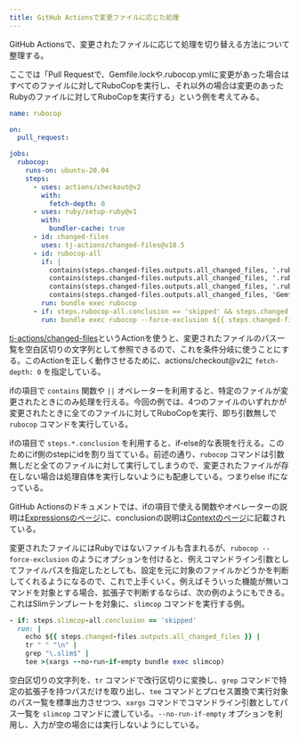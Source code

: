 ```yaml
---
title: GitHub Actionsで変更ファイルに応じた処理
---
```


GitHub Actionsで、変更されたファイルに応じて処理を切り替える方法について整理する。

ここでは「Pull Requestで、Gemfile.lockや.rubocop.ymlに変更があった場合はすべてのファイルに対してRuboCopを実行し、それ以外の場合は変更のあったRubyのファイルに対してRuboCopを実行する」という例を考えてみる。

```yaml
name: rubocop

on:
  pull_request:

jobs:
  rubocop:
    runs-on: ubuntu-20.04
    steps:
      - uses: actions/checkout@v2
        with:
          fetch-depth: 0
      - uses: ruby/setup-ruby@v1
        with:
          bundler-cache: true
      - id: changed-files
        uses: tj-actions/changed-files@v18.5
      - id: rubocop-all
        if: |
          contains(steps.changed-files.outputs.all_changed_files, '.rubocop_todo.yml') ||
          contains(steps.changed-files.outputs.all_changed_files, '.rubocop.yml') ||
          contains(steps.changed-files.outputs.all_changed_files, '.ruby-version') ||
          contains(steps.changed-files.outputs.all_changed_files, 'Gemfile.lock')
        run: bundle exec rubocop
      - if: steps.rubocop-all.conclusion == 'skipped' && steps.changed-files.outputs.all_changed_files
        run: bundle exec rubocop --force-exclusion ${{ steps.changed-files.outputs.all_changed_files }}
```

[tj-actions/changed-files](https://github.com/tj-actions/changed-files)というActionを使うと、変更されたファイルのパス一覧を空白区切りの文字列として参照できるので、これを条件分岐に使うことにする。このActionを正しく動作させるために、actions/checkout@v2に `fetch-depth: 0` を指定している。

ifの項目で `contains` 関数や `||` オペレーターを利用すると、特定のファイルが変更されたときにのみ処理を行える。今回の例では、4つのファイルのいずれかが変更されたときに全てのファイルに対してRuboCopを実行、即ち引数無しで `rubocop` コマンドを実行している。

ifの項目で `steps.*.conclusion` を利用すると、if-else的な表現を行える。このためにif側のstepにidを割り当てている。前述の通り、`rubocop` コマンドは引数無しだと全てのファイルに対して実行してしまうので、変更されたファイルが存在しない場合は処理自体を実行しないようにも配慮している。つまりelse ifになっている。

GitHub Actionsのドキュメントでは、ifの項目で使える関数やオペレーターの説明は[Expressionsのページ](https://docs.github.com/en/actions/learn-github-actions/expressions)に、conclusionの説明は[Contextのページ](https://docs.github.com/en/actions/learn-github-actions/contexts)に記載されている。

変更されたファイルにはRubyではないファイルも含まれるが、`rubocop --force-exclusion` のようにオプションを付けると、例えコマンドライン引数としてファイルパスを指定したとしても、設定を元に対象のファイルかどうかを判断してくれるようになるので、これで上手くいく。例えばそういった機能が無いコマンドを対象とする場合、拡張子で判断するならば、次の例のようにもできる。これはSlimテンプレートを対象に、`slimcop` コマンドを実行する例。

```ruby
- if: steps.slimcop-all.conclusion == 'skipped'
  run: |
    echo ${{ steps.changed-files.outputs.all_changed_files }} |
    tr " " "\n" |
    grep "\.slim$" |
    tee >(xargs --no-run-if-empty bundle exec slimcop)
```

空白区切りの文字列を、`tr` コマンドで改行区切りに変換し、`grep` コマンドで特定の拡張子を持つパスだけを取り出し、`tee` コマンドとプロセス置換で実行対象のパス一覧を標準出力させつつ、`xargs` コマンドでコマンドライン引数としてパス一覧を `slimcop` コマンドに渡している。`--no-run-if-empty` オプションを利用し、入力が空の場合には実行しないようにしている。
